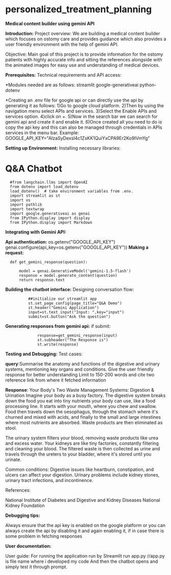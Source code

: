 # personalized_treatment_planning

**Medical content builder using gemini API**

**Introduction:**
Project overview:
We are building a medical content builder which focuses on ostomy care and provides guidance which also provides a user friendly environment with the help of gemini API.

Objective:
Main goal of this project is to provide information for the ostomy patients with highly accurate info and sitting the references alongside with the animated images for easy use and understanding of medical devices.

**Prerequisites:**
Technical requirements and API access:

*Modules needed are as follows:
    streamlit
    google-generativeai
    python-dotenv

*Creating an .env file for google api or can directly use the api by generating it as follows:
1)Go to google cloud platform.
2)Then by using the navigation menu select APIs and services.
3)Select the Enable APIs and services option.
4)click on +.
5)Now in the search bar we can search for gemini api and create it and enable it.
6)Once created all you need to do is copy the api key  and this can also be managed through credentials in APIs services in the menu bar.
Example: GOOGLE_API_KEY="AIzaSyDexsI4c1ZsKK1QuiYxCPA9Er2Ko9IVmYg"

**Setting up Environment:**
Installing necessary libraries:
# Q&A Chatbot
      #from langchain.llms import OpenAI
      from dotenv import load_dotenv
      load_dotenv()  # take environment variables from .env.
      import streamlit as st
      import os
      import pathlib
      import textwrap
      import google.generativeai as genai
      from IPython.display import display
      from IPython.display import Markdown

**Integrating with Gemini API:**

**Api authentication:**
      os.getenv("GOOGLE_API_KEY")
      genai.configure(api_key=os.getenv("GOOGLE_API_KEY"))
**Making a request:**

      def get_gemini_response(question):
        
          model = genai.GenerativeModel('gemini-1.5-flash')
          response = model.generate_content(question)
          return response.text


**Building the chatbot interface:**
          Designing conversation flow:
          
              ##initialize our streamlit app
              st.set_page_config(page_title="Q&A Demo")
              st.header("Gemini Application")
              input=st.text_input("Input: ",key="input")
              submit=st.button("Ask the question")

**Generating responses from gemini api:**
              if submit:
             
                  response=get_gemini_response(input)
                  st.subheader("The Response is")
                  st.write(response)



**Testing and Debugging:**
Test cases:

**query**:Summarise the anatomy and functions of the digestive and urinary systems, mentioning key organs and conditions. Give the user friendly response for better understanding Limit to 150-200 words and cite  two reference link from where it fetched information

**Response**:
Your Body's Two Waste Management Systems: Digestion & Urination
Imagine your body as a busy factory. The digestive system breaks down the food you eat into tiny nutrients your body can use, like a food processing line. It starts with your mouth, where you chew and swallow. Food then travels down the oesophagus, through the stomach where it's churned and mixed with acids, and finally to the small and large intestines where most nutrients are absorbed. Waste products are then eliminated as stool.

The urinary system filters your blood, removing waste products like urea and excess water. Your kidneys are like tiny factories, constantly filtering and cleaning your blood. The filtered waste is then collected as urine and travels through the ureters to your bladder, where it's stored until you urinate.

Common conditions: Digestive issues like heartburn, constipation, and ulcers can affect your digestion. Urinary problems include kidney stones, urinary tract infections, and incontinence.

References:

National Institute of Diabetes and Digestive and Kidney Diseases
National Kidney Foundation


**Debugging tips:**

Always ensure that the api key is enabled on the google platform or you can always create the api by disabling it and again enabling it, if in case there is some problem in fetching responses

**User documentation:**

User guide:
For running the application run by 
Streamlit run app.py    //app.py is file name where i developed my code
And then the chatbot opens and simply test it through prompt.




